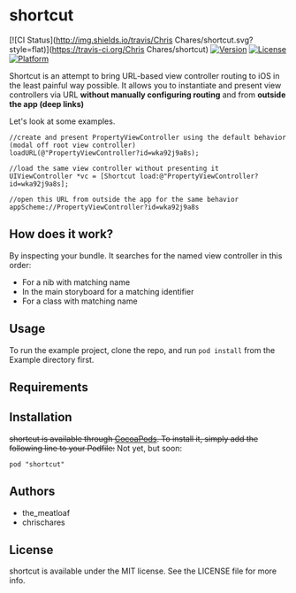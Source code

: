 # shortcut

[![CI Status](http://img.shields.io/travis/Chris Chares/shortcut.svg?style=flat)](https://travis-ci.org/Chris Chares/shortcut)
[![Version](https://img.shields.io/cocoapods/v/shortcut.svg?style=flat)](http://cocoadocs.org/docsets/shortcut)
[![License](https://img.shields.io/cocoapods/l/shortcut.svg?style=flat)](http://cocoadocs.org/docsets/shortcut)
[![Platform](https://img.shields.io/cocoapods/p/shortcut.svg?style=flat)](http://cocoadocs.org/docsets/shortcut)

Shortcut is an attempt to bring URL-based view controller routing to iOS in the least painful way possible. It allows you to instantiate and present view controllers via URL **without manually configuring routing** and from **outside the app (deep links)**

Let's look at some examples.  

    //create and present PropertyViewController using the default behavior (modal off root view controller)
    loadURL(@"PropertyViewController?id=wka92j9a8s);
    
    //load the same view controller without presenting it
    UIViewController *vc = [Shortcut load:@"PropertyViewController?id=wka92j9a8s];
    
    //open this URL from outside the app for the same behavior
    appScheme://PropertyViewController?id=wka92j9a8s
    
## How does it work?

By inspecting your bundle.  It searches for the named view controller in this order:

+ For a nib with matching name
+ In the main storyboard for a matching identifier
+ For a class with matching name


## Usage

To run the example project, clone the repo, and run `pod install` from the Example directory first.

## Requirements

## Installation

~~shortcut is available through [CocoaPods](http://cocoapods.org). To install
it, simply add the following line to your Podfile:~~
Not yet, but soon:

    pod "shortcut"

## Authors

+ the_meatloaf
+ chrischares

## License

shortcut is available under the MIT license. See the LICENSE file for more info.

